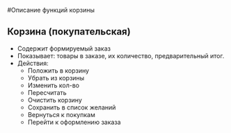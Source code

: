 #Описание функций корзины

## Корзина (покупательская) ##

  * Содержит формируемый заказ
  * Показывает: товары в заказе, их количество, предварительный итог.
  * Действия:
    * Положить в корзину
    * Убрать из корзины
    * Изменить кол-во
    * Пересчитать
    * Очистить корзину
    * Сохранить в список желаний
    * Вернуться к покупкам
    * Перейти к оформлению заказа